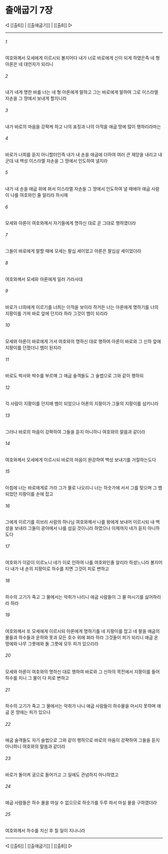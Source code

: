 # 출애굽기 7장

◁ [[출6]] | [[출애굽기]] | [[출8]] ▷
***

###### 1
여호와께서 모세에게 이르시되 볼지어다 내가 너로 바로에게 신이 되게 하였은즉 네 형 아론은 네 대언자가 되리니

###### 2
내가 네게 명한 바를 너는 네 형 아론에게 말하고 그는 바로에게 말하여 그로 이스라엘 자손을 그 땅에서 보내게 할지니라

###### 3
내가 바로의 마음을 강퍅케 하고 나의 표징과 나의 이적을 애굽 땅에 많이 행하리라마는

###### 4
바로가 너희를 듣지 아니할터인즉 내가 내 손을 애굽에 더하여 여러 큰 재앙을 내리고 내 군대 내 백성 이스라엘 자손을 그 땅에서 인도하여 낼지라

###### 5
내가 내 손을 애굽 위에 펴서 이스라엘 자손을 그 땅에서 인도하여 낼 때에야 애굽 사람이 나를 여호와인 줄 알리라 하시매

###### 6
모세와 아론이 여호와께서 자기들에게 명하신 대로 곧 그대로 행하였더라

###### 7
그들이 바로에게 말할 때에 모세는 팔십 세이었고 아론은 팔십삼 세이었더라

###### 8
여호와께서 모세와 아론에게 일러 가라사대

###### 9
바로가 너희에게 이르기를 너희는 이적을 보이라 하거든 너는 아론에게 명하기를 너의 지팡이를 가져 바로 앞에 던지라 하라 그것이 뱀이 되리라

###### 10
모세와 아론이 바로에게 가서 여호와의 명하신 대로 행하여 아론이 바로와 그 신하 앞에 지팡이를 던졌더니 뱀이 된지라

###### 11
바로도 박사와 박수를 부르매 그 애굽 술객들도 그 술법으로 그와 같이 행하되

###### 12
각 사람이 지팡이를 던지매 뱀이 되었으나 아론의 지팡이가 그들의 지팡이를 삼키니라

###### 13
그러나 바로의 마음이 강퍅하여 그들을 듣지 아니하니 여호와의 말씀과 같더라

###### 14
여호와께서 모세에게 이르시되 바로의 마음이 완강하여 백성 보내기를 거절하는도다

###### 15
아침에 너는 바로에게로 가라 그가 물로 나오리니 너는 하숫가에 서서 그를 맞으며 그 뱀 되었던 지팡이를 손에 잡고

###### 16
그에게 이르기를 히브리 사람의 하나님 여호와께서 나를 왕에게 보내어 이르시되 내 백성을 보내라 그들이 광야에서 나를 섬길 것이니라 하였으나 이제까지 네가 듣지 아니하도다

###### 17
여호와가 이같이 이르노니 네가 이로 인하여 나를 여호와인줄 알리라 하셨느니라 볼지어다 내가 내 손의 지팡이로 하수를 치면 그것이 피로 변하고

###### 18
하수의 고기가 죽고 그 물에서는 악취가 나리니 애굽 사람들이 그 물 마시기를 싫어하리라 하라

###### 19
여호와께서 또 모세에게 이르시되 아론에게 명하기를 네 지팡이를 잡고 네 팔을 애굽의 물들과 하수들과 운하와 못과 모든 호수 위에 펴라 하라 그것들이 피가 되리니 애굽 온 땅에와 나무 그릇에와 돌 그릇에 모두 피가 있으리라

###### 20
모세와 아론이 여호와의 명하신 대로 행하여 바로와 그 신하의 목전에서 지팡이를 들어 하수를 치니 그 물이 다 피로 변하고

###### 21
하수의 고기가 죽고 그 물에서는 악취가 나니 애굽 사람들이 하수물을 마시지 못하며 애굽 온 땅에는 피가 있으나

###### 22
애굽 술객들도 자기 술법으로 그와 같이 행하므로 바로의 마음이 강퍅하여 그들을 듣지 아니하니 여호와의 말씀과 같더라

###### 23
바로가 돌이켜 궁으로 들어가고 그 일에도 관념하지 아니하였고

###### 24
애굽 사람들은 하수 물을 마실 수 없으므로 하숫가를 두루 파서 마실 물을 구하였더라

###### 25
여호와께서 하수를 치신 후 칠 일이 지나니라

***
◁ [[출6]] | [[출애굽기]] | [[출8]] ▷